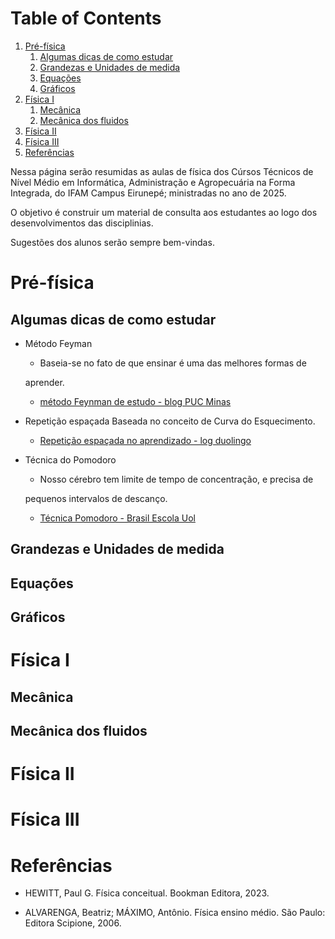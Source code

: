 
# Table of Contents

1.  [Pré-física](#org6d0a692)
    1.  [Algumas dicas de como estudar](#org587cbc2)
    2.  [Grandezas e Unidades de medida](#org534c52d)
    3.  [Equações](#orgec01cf6)
    4.  [Gráficos](#org51b381c)
2.  [Física I](#orgf9144c0)
    1.  [Mecânica](#org5480835)
    2.  [Mecânica dos fluidos](#org5cbd297)
3.  [Física II](#orgb4180fc)
4.  [Física III](#org2cdb51f)
5.  [Referências](#orgfe0f3d2)

Nessa página serão resumidas as aulas de física dos Cúrsos Técnicos de Nível
Médio em Informática, Administração e Agropecuária na Forma Integrada,
do IFAM Campus Eirunepé; ministradas no ano de 2025.

O objetivo é construir um material de consulta aos estudantes ao
logo dos desenvolvimentos das disciplinias. 

Sugestões dos alunos serão sempre bem-vindas.


<a id="org6d0a692"></a>

# Pré-física


<a id="org587cbc2"></a>

## Algumas dicas de como estudar

-   Método Feyman
    
    -   Baseia-se no fato de que ensinar é uma das melhores formas de
    
    aprender.
    
    -   [método Feynman de estudo - blog PUC Minas](https://conexao.pucminas.br/blog/dicas/tecnica-feynman/#:~:text=A%20T%C3%A9cnica%20Feynman%20%C3%A9%20um,estivesse%20conversando%20com%20uma%20crian%C3%A7a.)
-   Repetição espaçada
    Baseada no conceito de Curva do Esquecimento.
    -   [Repetição espaçada no aprendizado - log duolingo](https://blog.duolingo.com/pt/repeticao-espacada-no-aprendizado/)
-   Técnica do Pomodoro
    
    -   Nosso cérebro tem limite de tempo de concentração, e precisa de
    
    pequenos intervalos de descanço.
    
    -   [Técnica Pomodoro - Brasil Escola Uol](https://brasilescola.uol.com.br/dicas-de-estudo/tecnica-pomodoro-que-e-e-como-funciona.htm)


<a id="org534c52d"></a>

## Grandezas e Unidades de medida


<a id="orgec01cf6"></a>

## Equações


<a id="org51b381c"></a>

## Gráficos


<a id="orgf9144c0"></a>

# Física I


<a id="org5480835"></a>

## Mecânica


<a id="org5cbd297"></a>

## Mecânica dos fluidos


<a id="orgb4180fc"></a>

# Física II


<a id="org2cdb51f"></a>

# Física III


<a id="orgfe0f3d2"></a>

# Referências

-   HEWITT, Paul G. Física conceitual. Bookman Editora, 2023.

-   ALVARENGA, Beatriz; MÁXIMO, Antônio. Física ensino médio. São Paulo: Editora Scipione, 2006.

